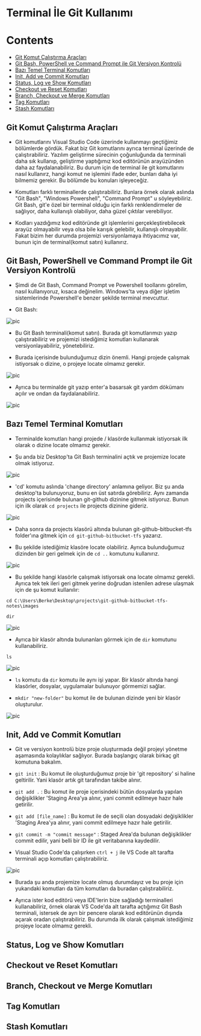 # Terminal İle Git Kullanımı

# Contents
* [Git Komut Çalıştırma Araçları](#git-commands)
* [Git Bash, PowerShell ve Command Prompt ile Git Versiyon Kontrolü](#git-commands-tools)
* [Bazı Temel Terminal Komutları](#basic-terimnal-commands)
* [Init, Add ve Commit Komutları](#init-add-commit)
* [Status, Log ve Show Komutları](#status-log-show)
* [Checkout ve Reset Komutları](#checkout-reset)
* [Branch, Checkout ve Merge Komutları](#branch-checkout-merge)
* [Tag Komutları](#tag-commands)
* [Stash Komutları](#stash-commands)



## Git Komut Çalıştırma Araçları <a name="git-commands"></a>

- Git komutlarını Visual Studio Code üzerinde kullanmayı geçtiğimiz bölümlerde gördük. Fakat biz Git komutlarını ayrıca terminal üzerinde de çalıştırabiliriz. Yazılım geliştirme sürecinin çoğunluğunda da terminali daha sık kullanıp, geliştirme yaptığımız kod editörünün arayüzünden daha az faydalanabiliriz. Bu durum için de terminal ile git komutlarını nasıl kullanırz, hangi komut ne işlemini ifade eder, bunları daha iyi bilmemiz gerekir. Bu bölümde bu konuları işleyeceğiz. 

- Komutları farklı terminallerde çalıştırabiliriz. Bunlara örnek olarak aslında "Git Bash", "Windows Powershell", "Command Prompt" u söyleyebiliriz. Git Bash, git'e özel bir terminal olduğu için farklı renklendirmeler de sağlıyor, daha kullanışlı olabiliyor, daha güzel çıktılar verebiliyor. 

- Kodları yazdığımız kod editöründe git işlemlerini gerçekleştirebilecek arayüz olmayabilir veya olsa bile karışık gelebilir, kullanışlı olmayabilir. Fakat bizim her durumda projemizi versiyonlamaya ihtiyacımız var, bunun için de terminal(komut satırı) kullanırız. 


## Git Bash, PowerShell ve Command Prompt ile Git Versiyon Kontrolü <a name="git-commands-tools"></a>

- Şimdi de Git Bash, Command Prompt ve Powershell toollarını görelim, nasıl kullanıyoruz, kısaca değinelim. Windows'ta veya diğer işletim sistemlerinde Powershell'e benzer şekilde terminal mevcuttur.  

- Git Bash: 

![pic](../images/32.1.terminal.jpg)

- Bu Git Bash terminali(komut satırı). Burada git komutlarımızı yazıp çalıştırabiliriz ve projemizi istediğimiz komutları kullanarak versiyonlayabiliriz, yönetebiliriz. 

- Burada içerisinde bulunduğumuz dizin önemli. Hangi projede çalışmak istiyorsak o dizine, o projeye locate olmamız gerekir.

![pic](../images/32.2.terminal.jpg)

- Ayrıca bu terminalde git yazıp enter'a basarsak git yardım dökümanı açılır ve ondan da faydalanabiliriz. 

![pic](../images/32.3.terminal.jpg)


## Bazı Temel Terminal Komutları <a name="basic-terimnal-commands"></a>

- Terminalde komutları hangi projede / klasörde kullanmak istiyorsak ilk olarak o dizine locate olmamız gerekir. 

- Şu anda biz Desktop'ta Git Bash terminalini açtık ve projemize locate olmak istiyoruz. 

![pic](../images/33.1.terminal.jpg)

- 'cd' komutu aslında 'change directory' anlamına geliyor. Biz şu anda desktop'ta bulunuyoruz, bunu en üst satırda görebiliriz. Aynı zamanda projects içerisinde bulunan git-github dizinine gitmek istiyoruz. Bunun için ilk olarak `cd projects` ile projects dizinine gideriz.

![pic](../images/33.2.terminal.jpg)

- Daha sonra da projects klasörü altında bulunan git-github-bitbucket-tfs folder'ına gitmek için `cd git-github-bitbucket-tfs` yazarız. 

- Bu şekilde istediğimiz klasöre locate olabiliriz. Ayrıca bulunduğumuz dizinden bir geri gelmek için de `cd ..` komutunu kullanırız. 

![pic](../images/33.3.terminal.jpg)

- Bu şekilde hangi klasörle çalışmak istiyorsak ona locate olmamız gerekli. Ayrıca tek tek ileri geri gitmek yerine doğrudan istenilen adrese ulaşmak için de şu komut kullanılır: 

`cd C:\Users\Berke\Desktop\projects\git-github-bitbucket-tfs-notes\images` 

`dir`

![pic](../images/33.4.terminal.jpg)

- Ayrıca bir klasör altında bulunanları görmek için de `dir` komutunu kullanabiliriz. 

`ls`

![pic](../images/33.5.terminal.jpg)

- `ls` komutu da `dir` komutu ile aynı işi yapar. Bir klasör altında hangi klasörler, dosyalar, uygulamalar bulunuyor görmemizi sağlar. 

- `mkdir "new-folder"` bu komut ile de bulunan dizinde yeni bir klasör oluşturulur.

![pic](../images/33.6.terminal.jpg)


## Init, Add ve Commit Komutları <a name="init-add-commit"></a>

- Git ve versiyon kontrolü bize proje oluşturmada değil projeyi yönetme aşamasında kolaylıklar sağlıyor. Burada başlangıç olarak birkaç git komutuna bakalım.

- `git init` : Bu komut ile oluşturduğumuz proje bir 'git repository' si haline geltirilir. Yani klasör artık git tarafından takibe alınır. 

- `git add .` : Bu komut ile proje içerisindeki bütün dosyalarda yapılan değişiklikler 'Staging Area'ya alınır, yani commit edilmeye hazır hale getirilir. 

- `git add [file_name]` : Bu komut ile de seçili olan dosyadaki değişiklikler 'Staging Area'ya alınır, yani commit edilmeye hazır hale getirilir.

- `git commit -m "commit message"` : Staged Area'da bulunan değişiklikler commit edilir, yani belli bir ID ile git veritabanına kaydedilir. 

- Visual Studio Code'da çalışırken `ctrl + j` ile VS Code alt tarafta terminali açıp komutları çalıştırabiliriz. 

![pic](../images/34.1.init-add-commit.jpg)

- Burada şu anda projemize locate olmuş durumdayız ve bu proje için yukarıdaki komutları da tüm komutları da buradan çalıştırabiliriz. 

- Ayrıca ister kod editörü veya IDE'lerin bize sağladığı terminalleri kullanabiliriz, örnek olarak VS Code'da alt tarafta açtığımız Git Bash terminali, istersek de ayrı bir pencere olarak kod editörünün dışında açarak oradan çalıştırabiliriz. Bu durumda ilk olarak çalışmak istediğimiz projeye locate olmamız gerekli. 



## Status, Log ve Show Komutları <a name="status-log-show"></a>



## Checkout ve Reset Komutları <a name="checkout-reset"></a>



## Branch, Checkout ve Merge Komutları <a name="branch-checkout-merge"></a>



## Tag Komutları <a name="tag-commands"></a>


## Stash Komutları <a name="stash-commands"></a>

